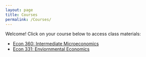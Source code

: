 ```yaml
---
layout: page
title: Courses
permalink: /Courses/
---
```


Welcome! Click on your course below to access class materials:

- [Econ 360: Intermediate Microeconomics](/courses/econ360)
- [Econ 331: Enviornmental Economics](/courses/econ331)